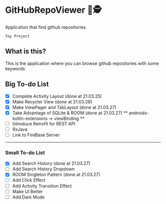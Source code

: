 # GitHubRepoViewer 📑🕵️
Application that find github repositories. ‍️ 

` Toy Project `

## What is this?
This is the application where you can browse github repositories with some keywords.

## Big To-do List 
- [X] Complete Activity Layout (done at 21.03.25)
- [X] Make Recycler View (done at 21.03.26)
- [X] Make ViewPager and TabLayout (done at 21.03.27)
- [X] Take Advantage of SQLite & ROOM (done at 21.03.27)
** androidx-kotlin-extensions -> viewBinding **
- [ ] Introduce Retrofit for REST API
- [ ] RxJava
- [ ] Link to FireBase Server

----------------
### Small To-do List 
- [X] Add Search History (done at 21.03.27)
- [ ] Add Search History Dropdown
- [X] ROOM Singleton Pattern (done at 21.03.27)
- [ ] Add Click Effect
- [ ] Add Activity Transition Effect
- [ ] Make UI Better
- [ ] Add Dark Mode
